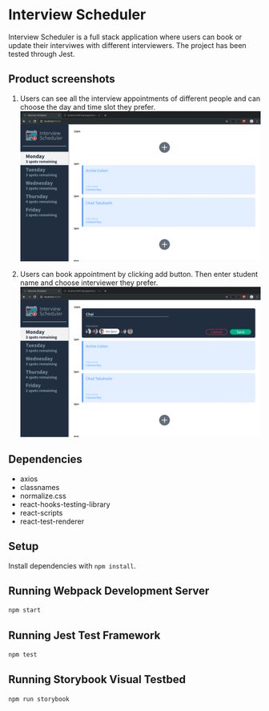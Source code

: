 # Interview Scheduler
Interview Scheduler is a full stack application where users can book or update their interviwes with different interviewers. 
The project has been tested through Jest.

## Product screenshots
1. Users can see all the interview appointments of different people and can choose the day and time slot they prefer. 
![initialPage](https://github.com/ChaiUrs/scheduler/blob/master/screenshots/1.%20all_schedules.png)

2. Users can book appointment by clicking add button. Then enter student name and choose interviewer they prefer.
![bookAppointment](https://github.com/ChaiUrs/scheduler/blob/master/screenshots/3.%20book_appointment.png)

## Dependencies
- axios
- classnames
- normalize.css
- react-hooks-testing-library
- react-scripts
- react-test-renderer

## Setup

Install dependencies with `npm install`.

## Running Webpack Development Server

```sh
npm start
```

## Running Jest Test Framework

```sh
npm test
```

## Running Storybook Visual Testbed

```sh
npm run storybook
```
